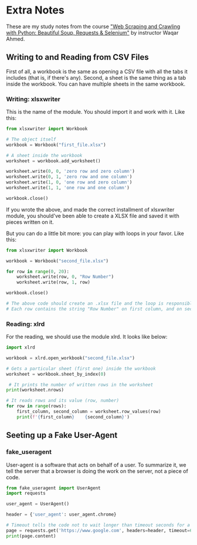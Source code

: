 # Extra Notes

These are my study notes from the course ["Web Scraping and Crawling with Python: Beautiful Soup, Requests & 
Selenium"](https://www.udemy.com/course/web-scraping-with-python-beautifulsoup/)
by instructor Waqar Ahmed.

## Writing to and Reading from CSV Files

First of all, a workbook is the same as opening a CSV file with all the tabs it includes (that is, if there's any). 
Second, a sheet is the same thing as a tab inside the workbook. You can have multiple sheets in the same workbook.

### Writing: xlsxwriter

This is the name of the module. You should import it and work with it. Like this:

```python
from xlsxwriter import Workbook

# The object itself
workbook = Workbook("first_file.xlsx")

# A sheet inside the workbook
worksheet = workbook.add_worksheet()

worksheet.write(0, 0, 'zero row and zero column')
worksheet.write(0, 1, 'zero row and one column')
worksheet.write(1, 0, 'one row and zero column')
worksheet.write(1, 1, 'one row and one column')

workbook.close()
```

If you wrote the above, and made the correct installment of xlsxwriter module, you should've been able to create a 
XLSX file and saved it with pieces written on it. 

But you can do a little bit more: you can play with loops in your favor. Like this:

```python
from xlsxwriter import Workbook

workbook = Workbook("second_file.xlsx")

for row in range(0, 20):
    worksheet.write(row, 0, "Row Number")
    worksheet.write(row, 1, row)

workbook.close()

# The above code should create an .xlsx file and the loop is responsible for writing on the first 20 rows.
# Each row contains the string "Row Number" on first column, and on second column the row number (int)
```

### Reading: xlrd

For the reading, we should use the module xlrd. It looks like below:

```python
import xlrd

workbook = xlrd.open_workbook("second_file.xlsx")

# Gets a particular sheet (first one) inside the workbook
worksheet = workbook.sheet_by_index(0)

 # It prints the number of written rows in the worksheet
print(worksheet.nrows) 

# It reads rows and its value (row, number)
for row in range(rows):
    first_column, second_column = worksheet.row_values(row)
    print(f'{first_column}    {second_column}')
```

## Seeting up a Fake User-Agent

### fake_useragent

User-agent is a software that acts on behalf of a user. To summarize it, we tell the server that a browser is doing 
the work on the server, not a piece of code.

```python
from fake_useragent import UserAgent
import requests

user_agent = UserAgent()

header = {'user_agent': user_agent.chrome}

# Timeout tells the code not to wait longer than timeout seconds for a response
page = requests.get('https://www.google.com', headers=header, timeout=6)
print(page.content)
```